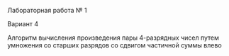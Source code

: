 Лабораторная работа № 1

Вариант 4

Алгоритм вычисления произведения пары 4-разрядных чисел путем умножения со старших разрядов со сдвигом частичной суммы влево
